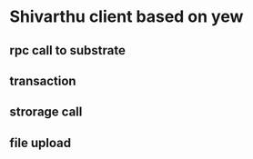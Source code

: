 # Shivarthu client based on yew

## rpc call to substrate
## transaction
## strorage call
## file upload